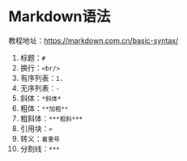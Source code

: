 # Markdown语法
教程地址：https://markdown.com.cn/basic-syntax/
1. 标题：`#`
2. 换行：`<br/>`
3. 有序列表：`1.`
4. 无序列表：`- `
5. 斜体：`*斜体*`
6. 粗体：`**加粗**`
7. 粗斜体：`***粗斜***`
8. 引用块：`>`
9. 转义：`着重号`
10. 分割线：`***`